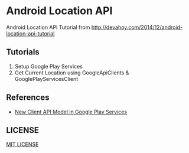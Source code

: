 Android Location API
====================

Android Location API Tutorial from http://devahoy.com/2014/12/android-location-api-tutorial


## Tutorials

1. Setup Google Play Services
2. Get Current Location using GoogleApiClients & GooglePlayServicesClient

## References

- [New Client API Model in Google Play Services](http://android-developers.blogspot.com/2014/02/new-client-api-model-in-google-play.html)

## LICENSE

[MIT LICENSE](/LICENSE)